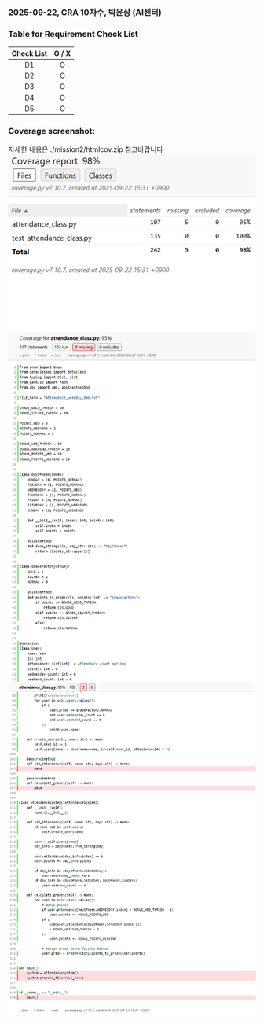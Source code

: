 ### 2025-09-22, CRA 10차수, 박윤상 (AI센터)

### Table for Requirement Check List
| Check List |  O / X   |
|:----------:|:--------:|
|     D1     |    O     |
|     D2     |    O     |
|     D3     |    O     |
|     D4     |    O     |
|     D5     |    O     |


### Coverage screenshot:
자세한 내용은 ./mission2/htmlcov.zip 참고바랍니다
<img src="./mission2/coverage_1.png">
<img src="./mission2/coverage_2_1.png">
<img src="./mission2/coverage_2_2.png">

